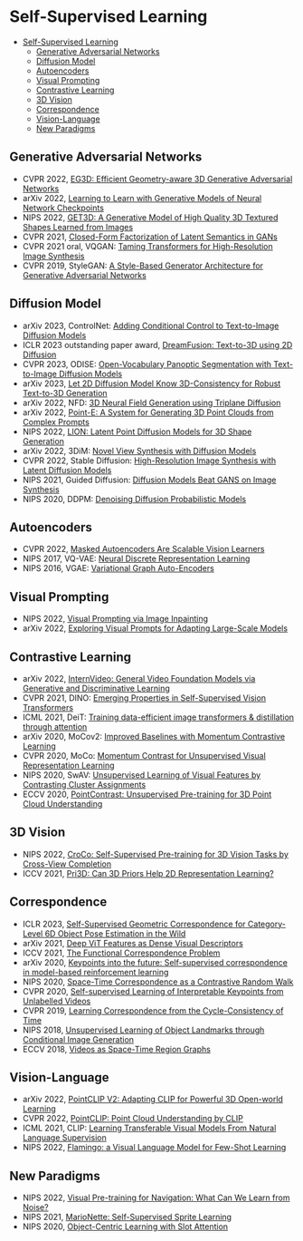 # Self-Supervised Learning
- [Self-Supervised Learning](#self-supervised-learning)
  - [Generative Adversarial Networks](#generative-adversarial-networks)
  - [Diffusion Model](#diffusion-model)
  - [Autoencoders](#autoencoders)
  - [Visual Prompting](#visual-prompting)
  - [Contrastive Learning](#contrastive-learning)
  - [3D Vision](#3d-vision)
  - [Correspondence](#correspondence)
  - [Vision-Language](#vision-language)
  - [New Paradigms](#new-paradigms)

## Generative Adversarial Networks
- CVPR 2022, [EG3D: Efficient Geometry-aware 3D Generative Adversarial Networks](https://nvlabs.github.io/eg3d/)
- arXiv 2022, [Learning to Learn with Generative Models of Neural Network Checkpoints](https://www.wpeebles.com/Gpt)
- NIPS 2022, [GET3D: A Generative Model of High Quality 3D Textured Shapes Learned from Images](https://nv-tlabs.github.io/GET3D/)
- CVPR 2021, [Closed-Form Factorization of Latent Semantics in GANs](https://genforce.github.io/sefa/)
- CVPR 2021 oral, VQGAN: [Taming Transformers for High-Resolution Image Synthesis](https://compvis.github.io/taming-transformers/)
- CVPR 2019, StyleGAN: [A Style-Based Generator Architecture for Generative Adversarial Networks](https://arxiv.org/abs/1812.04948)

## Diffusion Model
- arXiv 2023, ControlNet: [Adding Conditional Control to Text-to-Image Diffusion Models](https://arxiv.org/abs/2302.05543)
- ICLR 2023 outstanding paper award, [DreamFusion: Text-to-3D using 2D Diffusion](https://openreview.net/forum?id=FjNys5c7VyY)
- CVPR 2023, ODISE: [Open-Vocabulary Panoptic Segmentation with Text-to-Image Diffusion Models](https://jerryxu.net/ODISE/)
- arXiv 2023, [Let 2D Diffusion Model Know 3D-Consistency for Robust Text-to-3D Generation](https://arxiv.org/abs/2303.07937)
- arXiv 2022, NFD: [3D Neural Field Generation using Triplane Diffusion](https://jryanshue.com/nfd/)
- arXiv 2022, [Point-E: A System for Generating 3D Point Clouds from Complex Prompts](https://arxiv.org/abs/2212.08751)
- NIPS 2022, [LION: Latent Point Diffusion Models for 3D Shape Generation](https://nv-tlabs.github.io/LION/)
- arXiv 2022, 3DiM: [Novel View Synthesis with Diffusion Models](https://3d-diffusion.github.io/)
- CVPR 2022, Stable Diffusion: [High-Resolution Image Synthesis with Latent Diffusion Models](https://arxiv.org/abs/2112.10752)
- NIPS 2021, Guided Diffusion: [Diffusion Models Beat GANS on Image Synthesis](https://arxiv.org/abs/2105.05233)
- NIPS 2020, DDPM: [Denoising Diffusion Probabilistic Models](https://hojonathanho.github.io/diffusion/)


## Autoencoders
- CVPR 2022, [Masked Autoencoders Are Scalable Vision Learners](https://arxiv.org/abs/2111.06377)
- NIPS 2017, VQ-VAE: [Neural Discrete Representation Learning](https://arxiv.org/abs/1711.00937)
- NIPS 2016, VGAE: [Variational Graph Auto-Encoders](https://arxiv.org/abs/1611.07308)

## Visual Prompting
-  NIPS 2022, [Visual Prompting via Image Inpainting](https://yossigandelsman.github.io/visual_prompt/)
-  arXiv 2022, [Exploring Visual Prompts for Adapting Large-Scale Models](https://hjbahng.github.io/visual_prompting/)

## Contrastive Learning
- arXiv 2022, [InternVideo: General Video Foundation Models via Generative and Discriminative Learning](https://arxiv.org/abs/2212.03191)
- CVPR 2021, DINO: [Emerging Properties in Self-Supervised Vision Transformers](https://arxiv.org/abs/2104.14294)
- ICML 2021, DeiT: [Training data-efficient image transformers & distillation through attention](https://arxiv.org/abs/2012.12877)
- arXiv 2020, MoCov2: [Improved Baselines with Momentum Contrastive Learning](https://arxiv.org/abs/2003.04297)
- CVPR 2020, MoCo: [Momentum Contrast for Unsupervised Visual Representation Learning](https://openaccess.thecvf.com/content_CVPR_2020/html/He_Momentum_Contrast_for_Unsupervised_Visual_Representation_Learning_CVPR_2020_paper.html)
- NIPS 2020, SwAV: [Unsupervised Learning of Visual Features by Contrasting Cluster Assignments](https://arxiv.org/abs/2006.09882)
- ECCV 2020, [PointContrast: Unsupervised Pre-training for 3D Point Cloud Understanding](https://arxiv.org/abs/2007.10985)


## 3D Vision
- NIPS 2022, [CroCo: Self-Supervised Pre-training for 3D Vision Tasks by Cross-View Completion](https://croco.europe.naverlabs.com/public/index.html)
- ICCV 2021, [Pri3D: Can 3D Priors Help 2D Representation Learning?](https://arxiv.org/abs/2104.11225)

## Correspondence
- ICLR 2023, [Self-Supervised Geometric Correspondence for Category-Level 6D Object Pose Estimation in the Wild](https://kywind.github.io/self-pose)
- arXiv 2021, [Deep ViT Features as Dense Visual Descriptors](https://dino-vit-features.github.io/)
- ICCV 2021, [The Functional Correspondence Problem](https://agi-labs.github.io/FuncCorr/)
- arXiv 2020, [Keypoints into the future: Self-supervised correspondence in model-based reinforcement learning](https://arxiv.org/abs/2009.05085)
- NIPS 2020, [Space-Time Correspondence as a Contrastive Random Walk](https://ajabri.github.io/videowalk/)
- CVPR 2020, [Self-supervised Learning of Interpretable Keypoints from Unlabelled Videos](https://www.robots.ox.ac.uk/vgg/research/unsupervised_pose/)
- CVPR 2019, [Learning Correspondence from the Cycle-Consistency of Time](https://ajabri.github.io/timecycle/)
- NIPS 2018, [Unsupervised Learning of Object Landmarks through Conditional Image Generation](https://www.robots.ox.ac.uk/~vgg/research/unsupervised_landmarks/)
- ECCV 2018, [Videos as Space-Time Region Graphs](https://arxiv.org/abs/1806.01810v2)

## Vision-Language
- arXiv 2022, [PointCLIP V2: Adapting CLIP for Powerful 3D Open-world Learning](https://arxiv.org/abs/2211.11682)
- CVPR 2022, [PointCLIP: Point Cloud Understanding by CLIP](https://arxiv.org/abs/2112.02413)
- ICML 2021, CLIP: [Learning Transferable Visual Models From Natural Language Supervision](https://arxiv.org/abs/2103.00020)
- NIPS 2022, [Flamingo: a Visual Language Model for Few-Shot Learning](https://arxiv.org/abs/2204.14198)

## New Paradigms
- NIPS 2022, [Visual Pre-training for Navigation: What Can We Learn from Noise?](https://yanweiw.github.io/noise2ptz/)
- NIPS 2021, [MarioNette: Self-Supervised Sprite Learning](https://people.csail.mit.edu/smirnov/marionette/)
- NIPS 2020, [Object-Centric Learning with Slot Attention](https://arxiv.org/abs/2006.15055)
